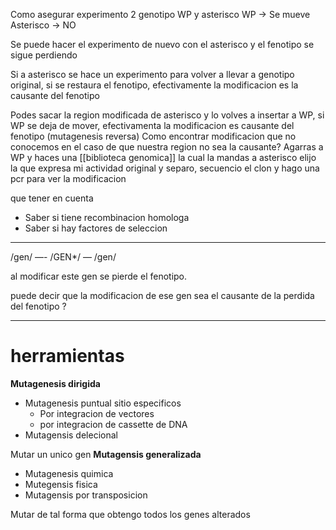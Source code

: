 Como asegurar experimento
2 genotipo
WP y asterisco
WP → Se mueve
Asterisco → NO

Se puede hacer el experimento de nuevo con el asterisco y el fenotipo se sigue perdiendo

Si a asterisco se hace un experimento para volver a llevar a genotipo original, si se restaura el fenotipo, efectivamente la modificacion es la causante del fenotipo

Podes sacar la region modificada de asterisco y lo volves a insertar a WP, si WP se deja de mover, efectivamenta la modificacion es causante del fenotipo
(mutagenesis reversa)
Como encontrar modificacion que no conocemos en el caso de que nuestra region no sea la causante?
Agarras a WP y haces una [[biblioteca genomica]] la cual la mandas a asterisco elijo la que expresa mi actividad original y separo, secuencio el clon y hago una pcr para ver la modificacion

que tener en cuenta
- Saber si tiene recombinacion homologa
- Saber si hay factores de seleccion
---------
/gen/ —- /GEN*/ — /gen/

al modificar este gen se pierde el fenotipo.

puede decir que la modificacion de ese gen sea el causante de la perdida del fenotipo ?


-----

# herramientas

**Mutagenesis dirigida**
- Mutagenesis puntual sitio especificos
	- Por integracion de vectores
	- por integracion de cassette de DNA
- Mutagensis delecional

Mutar un unico gen
**Mutagensis generalizada**
- Mutagenesis quimica
- Mutegensis fisica
- Mutagensis por transposicion

Mutar de tal forma que obtengo todos los genes alterados
